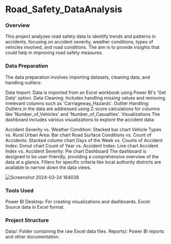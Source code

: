 # Road_Safety_DataAnalysis

### Overview
This project analyzes road safety data to identify trends and patterns in accidents, focusing on accident severity, weather conditions, types of vehicles involved, and road conditions. The aim is to provide insights that could help in improving road safety measures.

### Data Preparation
The data preparation involves importing datasets, cleaning data, and handling outliers:

Data Import: Data is imported from an Excel workbook using Power BI's 'Get Data' option.
Data Cleaning: Includes handling missing values and removing irrelevant columns such as 'Carriageway_Hazards'.
Outlier Handling: Outliers in the data are addressed using Z-score calculations for columns like 'Number_of_Vehicles' and 'Number_of_Casualties'.
Visualizations
The dashboard includes various visualizations to explore the accident data:

Accident Severity vs. Weather Condition: Stacked bar chart
Vehicle Types vs. Rural Urban Area: Bar chart
Road Surface Conditions vs. Count of Accidents: Stacked column chart
Days of the Week vs. Counts of Accident Index: Donut chart
Count of Year vs. Accident Index: Line chart
Accident Index vs. Accident Severity: Pie chart
Dashboard
The dashboard is designed to be user-friendly, providing a comprehensive overview of the data at a glance. Filters for specific criteria like local authority districts are available to narrow down the data views.

![Screenshot 2024-03-24 164038](https://github.com/Drashti0913/Road_Safety_DataAnalysis/assets/89067080/0ec5efd7-37f1-4a5e-8e5a-a9a696d78fac)

### Tools Used
Power BI Desktop: For creating visualizations and dashboards.
Excel: Source data in Excel format.
### Project Structure
Data/: Folder containing the raw Excel data files.
Reports/: Power BI reports and other documentation.

